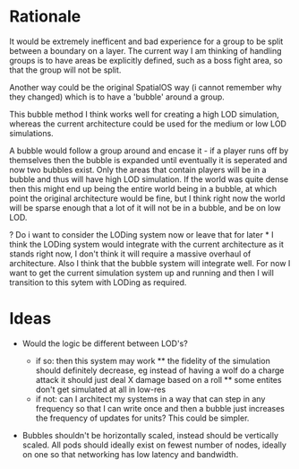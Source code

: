 # Rationale

It would be extremely inefficent and bad experience for a group to be split between a boundary on a layer. The current way I am thinking of handling groups is to have areas be explicitly defined, such as a boss fight area, so that the group will not be split. 

Another way could be the original SpatialOS way (i cannot remember why they changed) which is to have a 'bubble' around a group.

This bubble method I think works well for creating a high LOD simulation, whereas the current architecture could be used for the medium or low LOD simulations.

A bubble would follow a group around and encase it - if a player runs off by themselves then the bubble is expanded until eventually it is seperated and now two bubbles exist. Only the areas that contain players will be in a bubble and thus will have high LOD simulation. If the world was quite dense then this might end up being the entire world being in a bubble, at which point the original architecture would be fine, but I think right now the world will be sparse enough that a lot of it will not be in a bubble, and be on low LOD.

? Do i want to consider the LODing system now or leave that for later 
    * I think the LODing system would integrate with the current architecture as it stands right now, I don't think it will require a massive overhaul of architecture. Also I think that the bubble system will integrate well. For now I want to get the current simulation system up and running and then I will transition to this sytem with LODing as required.

# Ideas

* Would the logic be different between LOD's?
    * if so: then this system may work
        ** the fidelity of the simulation should definitely decrease, eg instead of having a wolf do a charge attack it should just deal X damage based on a roll
        ** some entites don't get simulated at all in low-res
    * if not: can I architect my systems in a way that can step in any frequency so that I can write once and then a bubble just increases the frequency of updates for units? This could be simpler.

* Bubbles shouldn't be horizontally scaled, instead should be vertically scaled. All pods should ideally exist on fewest number of nodes, ideally on one so that networking has low latency and bandwidth.